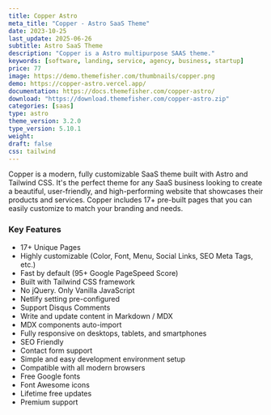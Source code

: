```yaml
---
title: Copper Astro
meta_title: "Copper - Astro SaaS Theme"
date: 2023-10-25
last_update: 2025-06-26
subtitle: Astro SaaS Theme
description: "Copper is a Astro multipurpose SAAS theme."
keywords: [software, landing, service, agency, business, startup]
price: 77
image: https://demo.themefisher.com/thumbnails/copper.png
demo: https://copper-astro.vercel.app/
documentation: https://docs.themefisher.com/copper-astro/
download: "https://download.themefisher.com/copper-astro.zip"
categories: [saas]
type: astro
theme_version: 3.2.0
type_version: 5.10.1
weight: 
draft: false
css: tailwind
---
```


Copper is a modern, fully customizable SaaS theme built with Astro and Tailwind CSS. It's the perfect theme for any SaaS business looking to create a beautiful, user-friendly, and high-performing website that showcases their products and services. Copper includes 17+ pre-built pages that you can easily customize to match your branding and needs.

### Key Features

- 17+ Unique Pages
- Highly customizable (Color, Font, Menu, Social Links, SEO Meta Tags, etc.)
- Fast by default (95+ Google PageSpeed Score)
- Built with Tailwind CSS framework
- No jQuery. Only Vanilla JavaScript
- Netlify setting pre-configured
- Support Disqus Comments
- Write and update content in Markdown / MDX
- MDX components auto-import
- Fully responsive on desktops, tablets, and smartphones
- SEO Friendly
- Contact form support
- Simple and easy development environment setup
- Compatible with all modern browsers
- Free Google fonts
- Font Awesome icons
- Lifetime free updates
- Premium support
